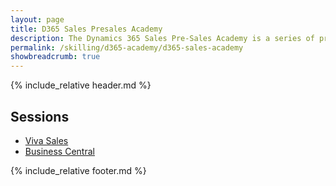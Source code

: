 ```yaml
---
layout: page
title: D365 Sales Presales Academy
description: The Dynamics 365 Sales Pre-Sales Academy is a series of presentations combined with hands-on materials designed to upskill individuals who are responsible for preparing and delivering Dynamics 365 software demonstrations. Demos and the accompanying hands-on labs cover topics which integrate Dynamics 365 to Microsoft Outlook, Microsoft Excel, Microsoft Word, Mobile experience, Power Platform (PowerApps, Power Automate, Power BI and Power Virtual Agent) and Business Central. All content contains the latest features based on the most recent release.
permalink: /skilling/d365-academy/d365-sales-academy
showbreadcrumb: true
---
```


{% include_relative header.md %}

## Sessions

* [Viva Sales](/PartnerResources/skilling/d365-sales-academy/vivasales)
* [Business Central](/PartnerResources/skilling/business-central-academy/d365)

{% include_relative footer.md %}